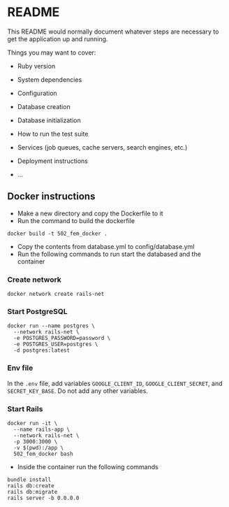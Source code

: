# README

This README would normally document whatever steps are necessary to get the
application up and running.

Things you may want to cover:

* Ruby version

* System dependencies

* Configuration

* Database creation

* Database initialization

* How to run the test suite

* Services (job queues, cache servers, search engines, etc.)

* Deployment instructions

* ...

## Docker instructions
* Make a new directory and copy the Dockerfile to it
* Run the command to build the dockerfile
```
docker build -t 502_fem_docker .
```

* Copy the contents from database.yml to config/database.yml
* Run the following commands to run start the databased and the container

### Create network
```
docker network create rails-net
```

### Start PostgreSQL
```
docker run --name postgres \
  --network rails-net \
  -e POSTGRES_PASSWORD=password \
  -e POSTGRES_USER=postgres \
  -d postgres:latest
```

### Env file
In the `.env` file, add variables `GOOGLE_CLIENT_ID`, `GOOGLE_CLIENT_SECRET`, and `SECRET_KEY_BASE`.  Do not add any other variables.

### Start Rails
```
docker run -it \
  --name rails-app \
  --network rails-net \
  -p 3000:3000 \
  -v $(pwd):/app \
  502_fem_docker bash
```

* Inside the container run the following commands

```
bundle install
rails db:create
rails db:migrate
rails server -b 0.0.0.0
```
